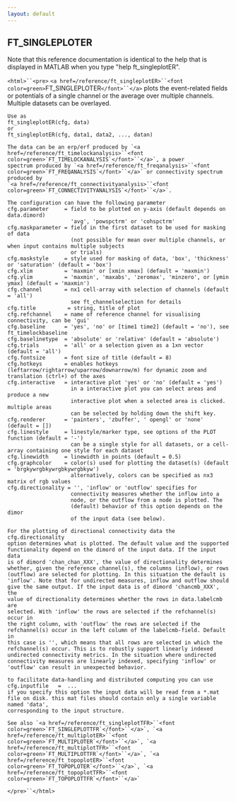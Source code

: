 ```yaml
---
layout: default
---
```


##  FT_SINGLEPLOTER

Note that this reference documentation is identical to the help that is displayed in MATLAB when you type "help ft_singleplotER".

`<html>``<pre>`
    `<a href=/reference/ft_singleplotER>``<font color=green>`FT_SINGLEPLOTER`</font>``</a>` plots the event-related fields or potentials of a single
    channel or the average over multiple channels. Multiple datasets can be
    overlayed.
 
    Use as
    ft_singleplotER(cfg, data)
    or
    ft_singleplotER(cfg, data1, data2, ..., datan)
 
    The data can be an erp/erf produced by `<a href=/reference/ft_timelockanalysis>``<font color=green>`FT_TIMELOCKANALYSIS`</font>``</a>`, a power
    spectrum produced by `<a href=/reference/ft_freqanalysis>``<font color=green>`FT_FREQANALYSIS`</font>``</a>` or connectivity spectrum produced by
    `<a href=/reference/ft_connectivityanalysis>``<font color=green>`FT_CONNECTIVITYANALYSIS`</font>``</a>`.
 
    The configuration can have the following parameter
    cfg.parameter     = field to be plotted on y-axis (default depends on data.dimord)
                        'avg', 'powspctrm' or 'cohspctrm'
    cfg.maskparameter = field in the first dataset to be used for masking of data
                        (not possible for mean over multiple channels, or when input contains multiple subjects
                        or trials)
    cfg.maskstyle     = style used for masking of data, 'box', 'thickness' or 'saturation' (default = 'box')
    cfg.xlim          = 'maxmin' or [xmin xmax] (default = 'maxmin')
    cfg.ylim          = 'maxmin', 'maxabs', 'zeromax', 'minzero', or [ymin ymax] (default = 'maxmin')
    cfg.channel       = nx1 cell-array with selection of channels (default = 'all')
                        see ft_channelselection for details
    cfg.title          = string, title of plot
    cfg.refchannel    = name of reference channel for visualising connectivity, can be 'gui'
    cfg.baseline      = 'yes', 'no' or [time1 time2] (default = 'no'), see ft_timelockbaseline
    cfg.baselinetype  = 'absolute' or 'relative' (default = 'absolute')
    cfg.trials        = 'all' or a selection given as a 1xn vector (default = 'all')
    cfg.fontsize      = font size of title (default = 8)
    cfg.hotkeys       = enables hotkeys (leftarrow/rightarrow/uparrow/downarrow/m) for dynamic zoom and translation (ctrl+) of the axes
    cfg.interactive   = interactive plot 'yes' or 'no' (default = 'yes')
                        in a interactive plot you can select areas and produce a new
                        interactive plot when a selected area is clicked. multiple areas
                        can be selected by holding down the shift key.
    cfg.renderer      = 'painters', 'zbuffer', ' opengl' or 'none' (default = [])
    cfg.linestyle     = linestyle/marker type, see options of the PLOT function (default = '-')
                        can be a single style for all datasets, or a cell-array containing one style for each dataset
    cfg.linewidth     = linewidth in points (default = 0.5)
    cfg.graphcolor    = color(s) used for plotting the dataset(s) (default = 'brgkywrgbkywrgbkywrgbkyw')
                        alternatively, colors can be specified as nx3 matrix of rgb values
    cfg.directionality = '', 'inflow' or 'outflow' specifies for
                        connectivity measures whether the inflow into a
                        node, or the outflow from a node is plotted. The
                        (default) behavior of this option depends on the dimor
                        of the input data (see below).
 
    For the plotting of directional connectivity data the cfg.directionality
    option determines what is plotted. The default value and the supported
    functionality depend on the dimord of the input data. If the input data
    is of dimord 'chan_chan_XXX', the value of directionality determines
    whether, given the reference channel(s), the columns (inflow), or rows
    (outflow) are selected for plotting. In this situation the default is
    'inflow'. Note that for undirected measures, inflow and outflow should
    give the same output. If the input data is of dimord 'chancmb_XXX', the
    value of directionality determines whether the rows in data.labelcmb are
    selected. With 'inflow' the rows are selected if the refchannel(s) occur in
    the right column, with 'outflow' the rows are selected if the
    refchannel(s) occur in the left column of the labelcmb-field. Default in
    this case is '', which means that all rows are selected in which the
    refchannel(s) occur. This is to robustly support linearly indexed
    undirected connectivity metrics. In the situation where undirected
    connectivity measures are linearly indexed, specifying 'inflow' or
    'outflow' can result in unexpected behavior.
 
    to facilitate data-handling and distributed computing you can use
    cfg.inputfile   =  ...
    if you specify this option the input data will be read from a *.mat
    file on disk. this mat files should contain only a single variable named 'data',
    corresponding to the input structure.
 
    See also `<a href=/reference/ft_singleplotTFR>``<font color=green>`FT_SINGLEPLOTTFR`</font>``</a>`, `<a href=/reference/ft_multiplotER>``<font color=green>`FT_MULTIPLOTER`</font>``</a>`, `<a href=/reference/ft_multiplotTFR>``<font color=green>`FT_MULTIPLOTTFR`</font>``</a>`, `<a href=/reference/ft_topoplotER>``<font color=green>`FT_TOPOPLOTER`</font>``</a>`, `<a href=/reference/ft_topoplotTFR>``<font color=green>`FT_TOPOPLOTTFR`</font>``</a>`
`</pre>``</html>`

